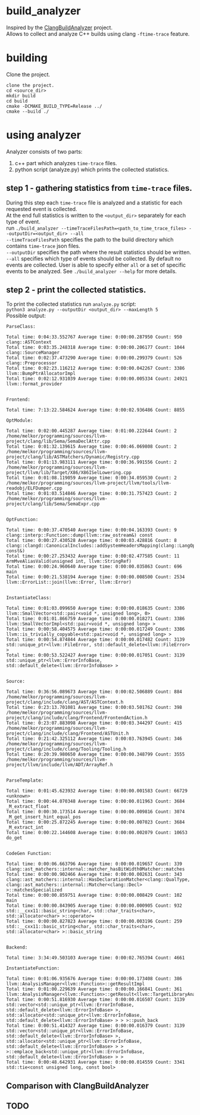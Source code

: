 # build_analyzer
Inspired by the [ClangBuildAnalyzer](https://github.com/aras-p/ClangBuildAnalyzer) project.  
Allows to collect and analyze C++ builds using clang `-ftime-trace` feature.

# building
Clone the project.
```
clone the project.
cd <source_dir>
mkdir build
cd build
cmake -DCMAKE_BUILD_TYPE=Release ../
cmake --build ./
```

# using analyzer
Analyzer consists of two parts:
1. c++ part which analyzes `time-trace` files.
2. python script (analyze.py) which prints the collected statistics.

## step 1 - gathering statistics from `time-trace` files.
During this step each `time-trace` file is analyzed and a statistic for each requested event is collected.  
At the end full statistics is written to the `<output_dir>` separately for each type of event.  
run `./build_analyzer --timeTraceFilesPath=<path_to_time_trace_files> --outputDir=<output_dir> --all`  
`--timeTraceFilesPath` specifies the path to the build directory which contains `time-trace` json files.  
`--outputDir` specifies the path where the result statistics should be written.  
`--all` specifies which type of events should be collected. By default no events are collected. 
User is able to specify either `all` or a set of specific events to be analyzed. See `./build_analyzer --help` for more details.

## step 2 - print the collected statistics.
To print the collected statistics run `analyze.py` script:  
`python3 analyze.py --outputDir <output_dir> --maxLength 5`  
Possible output:
```
ParseClass:

Total time: 0:04:33.552767 Average time: 0:00:00.287950 Count: 950 clang::ASTContext
Total time: 0:03:35.248318 Average time: 0:00:00.206177 Count: 1044 clang::SourceManager
Total time: 0:02:37.473290 Average time: 0:00:00.299379 Count: 526 clang::Preprocessor
Total time: 0:02:23.116212 Average time: 0:00:00.042267 Count: 3386 llvm::BumpPtrAllocatorImpl
Total time: 0:02:12.931039 Average time: 0:00:00.005334 Count: 24921 llvm::format_provider


Frontend:

Total time: 7:13:22.584624 Average time: 0:00:02.936486 Count: 8855 

OptModule:

Total time: 0:02:00.445287 Average time: 0:01:00.222644 Count: 2 /home/melkor/programming/sources/llvm-project/clang/lib/Sema/SemaDeclAttr.cpp
Total time: 0:01:32.139615 Average time: 0:00:46.069808 Count: 2 /home/melkor/programming/sources/llvm-project/clang/lib/ASTMatchers/Dynamic/Registry.cpp
Total time: 0:01:13.983111 Average time: 0:00:36.991556 Count: 2 /home/melkor/programming/sources/llvm-project/llvm/lib/Target/X86/X86ISelLowering.cpp
Total time: 0:01:08.119059 Average time: 0:00:34.059530 Count: 2 /home/melkor/programming/sources/llvm-project/llvm/tools/llvm-readobj/ELFDumper.cpp
Total time: 0:01:03.514846 Average time: 0:00:31.757423 Count: 2 /home/melkor/programming/sources/llvm-project/clang/lib/Sema/SemaExpr.cpp


OptFunction:

Total time: 0:00:37.470540 Average time: 0:00:04.163393 Count: 9 clang::interp::Function::dump(llvm::raw_ostream&) const
Total time: 0:00:27.430528 Average time: 0:00:03.428816 Count: 8 clang::clangd::CanonicalIncludes::addSystemHeadersMapping(clang::LangOptions const&)
Total time: 0:00:27.253432 Average time: 0:00:02.477585 Count: 11 ArmMveAliasValid(unsigned int, llvm::StringRef)
Total time: 0:00:24.960640 Average time: 0:00:00.035863 Count: 696 main
Total time: 0:00:21.538194 Average time: 0:00:00.008500 Count: 2534 llvm::ErrorList::join(llvm::Error, llvm::Error)


InstantiateClass:

Total time: 0:01:03.099650 Average time: 0:00:00.018635 Count: 3386 llvm::SmallVector<std::pair<void *, unsigned long>, 0>
Total time: 0:01:01.866759 Average time: 0:00:00.018271 Count: 3386 llvm::SmallVectorImpl<std::pair<void *, unsigned long> >
Total time: 0:00:58.404575 Average time: 0:00:00.017249 Count: 3386 llvm::is_trivially_copyable<std::pair<void *, unsigned long> >
Total time: 0:00:54.874844 Average time: 0:00:00.017482 Count: 3139 std::unique_ptr<llvm::FileError, std::default_delete<llvm::FileError> >
Total time: 0:00:53.522427 Average time: 0:00:00.017051 Count: 3139 std::unique_ptr<llvm::ErrorInfoBase, std::default_delete<llvm::ErrorInfoBase> >


Source:

Total time: 0:36:56.089673 Average time: 0:00:02.506889 Count: 884 /home/melkor/programming/sources/llvm-project/clang/include/clang/AST/ASTContext.h
Total time: 0:23:13.701081 Average time: 0:00:03.501762 Count: 398 /home/melkor/programming/sources/llvm-project/clang/include/clang/Frontend/FrontendAction.h
Total time: 0:23:07.883098 Average time: 0:00:03.344297 Count: 415 /home/melkor/programming/sources/llvm-project/clang/include/clang/Frontend/ASTUnit.h
Total time: 0:21:42.325112 Average time: 0:00:03.763945 Count: 346 /home/melkor/programming/sources/llvm-project/clang/include/clang/Tooling/Tooling.h
Total time: 0:20:39.980650 Average time: 0:00:00.348799 Count: 3555 /home/melkor/programming/sources/llvm-project/llvm/include/llvm/ADT/ArrayRef.h


ParseTemplate:

Total time: 0:01:45.623932 Average time: 0:00:00.001583 Count: 66729 <unknown>
Total time: 0:00:44.070348 Average time: 0:00:00.011963 Count: 3684 _M_extract_float
Total time: 0:00:30.173514 Average time: 0:00:00.009816 Count: 3074 _M_get_insert_hint_equal_pos
Total time: 0:00:25.872245 Average time: 0:00:00.007023 Count: 3684 _M_extract_int
Total time: 0:00:22.144608 Average time: 0:00:00.002079 Count: 10653 do_get


CodeGen Function:

Total time: 0:00:06.663796 Average time: 0:00:00.019657 Count: 339 clang::ast_matchers::internal::matcher_hasBitWidth0Matcher::matches
Total time: 0:00:00.902466 Average time: 0:00:00.002631 Count: 343 clang::ast_matchers::internal::HasDeclarationMatcher<clang::QualType, clang::ast_matchers::internal::Matcher<clang::Decl> >::matchesSpecialized
Total time: 0:00:00.859751 Average time: 0:00:00.008429 Count: 102 main
Total time: 0:00:00.843905 Average time: 0:00:00.000905 Count: 932 std::__cxx11::basic_string<char, std::char_traits<char>, std::allocator<char> >::operator=
Total time: 0:00:00.827823 Average time: 0:00:00.003196 Count: 259 std::__cxx11::basic_string<char, std::char_traits<char>, std::allocator<char> >::basic_string


Backend:

Total time: 3:34:49.503103 Average time: 0:00:02.765394 Count: 4661 

InstantiateFunction:

Total time: 0:01:06.935676 Average time: 0:00:00.173408 Count: 386 llvm::AnalysisManager<llvm::Function>::getResultImpl
Total time: 0:01:00.229639 Average time: 0:00:00.166841 Count: 361 llvm::AnalysisManager<llvm::Function>::getResult<llvm::TargetLibraryAnalysis>
Total time: 0:00:51.816930 Average time: 0:00:00.016507 Count: 3139 std::vector<std::unique_ptr<llvm::ErrorInfoBase, std::default_delete<llvm::ErrorInfoBase> >, std::allocator<std::unique_ptr<llvm::ErrorInfoBase, std::default_delete<llvm::ErrorInfoBase> > > >::push_back
Total time: 0:00:51.414327 Average time: 0:00:00.016379 Count: 3139 std::vector<std::unique_ptr<llvm::ErrorInfoBase, std::default_delete<llvm::ErrorInfoBase> >, std::allocator<std::unique_ptr<llvm::ErrorInfoBase, std::default_delete<llvm::ErrorInfoBase> > > >::emplace_back<std::unique_ptr<llvm::ErrorInfoBase, std::default_delete<llvm::ErrorInfoBase> > >
Total time: 0:00:48.642931 Average time: 0:00:00.014559 Count: 3341 std::tie<const unsigned long, const bool>
```

## Comparison with ClangBuildAnalyzer

## TODO
